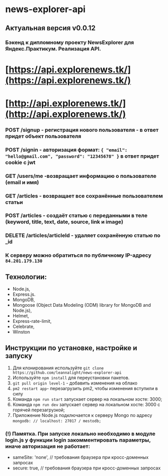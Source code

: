 # news-explorer-api
## Актуальная версия v0.0.12

### Бэкенд к дипломному проекту NewsExplorer для Яндекс.Практикум. Реализация API.

# [https://api.explorenews.tk/](https://api.explorenews.tk/)
# [http://api.explorenews.tk/](http://api.explorenews.tk/)

### POST /signup - регистрация нового пользователя - в ответ придет объект пользователя

### POST /signin - авторизация формат: ```{ "email": "hello@gmail.com", "password": "12345678" }``` в ответ придет cookie с jwt

### GET /users/me -возвращает информацию о пользователе (email и имя)

### GET /articles - возвращает все сохранённые пользователем статьи

### POST /articles - создаёт статью с переданными в теле (keyword, title, text, date, source, link и image)

### DELETE /articles/articleId - удаляет сохранённую статью  по _id

### К серверу можно обратиться по публичному IP-адресу ```84.201.179.130```

## Технологии:

- Node.js,
- Express.js.
- MongoDB,
- Mongoose (Object Data Modeling (ODM) library for MongoDB and Node.js),
- Helmet, 
- Express-rate-limit, 
- Celebrate,
- Winston

## Инструкции по установке, настройке и запуску

1. Для клонирования используйте ```git clone https://github.com/leannalight/news-explorer-api```
2. Используйте ```npm install``` для переустановки пакетов.
3. ```git pull origin level-1``` - добавить изменения на облако
4. ```pm2 restart app```- перезагрузить pm2, чтобы изменения вступили в силу
5. Команда ```npm run start``` запускает сервер на локальном хосте: 3000;
6. Команда ```npm run dev``` запускает сервер на локальном хосте: 3000 с горячей перезагрузкой;
7. Приложение Node.js подключается к серверу Mongo по адресу ```mongodb: // localhost: 27017 / mestodb;```

### (!) Памятка. При запуске локально необходимо в модуле login.js у функции login закомментировать параметры, иначе авторизация не работает: 
- sameSite: 'none', // требования браузера при кросс-доменных запросах
- secure: true, // требования браузера при кросс-доменных запросах

